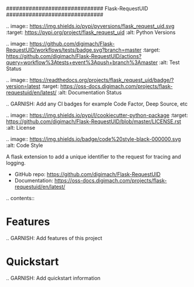 ##############################
Flask-RequestUID
##############################

.. image:: https://img.shields.io/pypi/pyversions/flask_request_uid.svg
    :target: https://pypi.org/project/flask_request_uid
    :alt: Python Versions

.. image:: https://github.com/digimach/Flask-RequestUID/workflows/tests/badge.svg?branch=master
    :target: https://github.com/digimach/Flask-RequestUID/actions?query=workflow%3Atests+event%3Apush+branch%3Amaster
    :alt: Test Status

.. image:: https://readthedocs.org/projects/flask_request_uid/badge/?version=latest
    :target: https://oss-docs.digimach.com/projects/flask-requestuid/en/latest/
    :alt: Documentation Status

..
    GARNISH: Add any CI badges for example Code Factor, Deep Source, etc

.. image:: https://img.shields.io/pypi/l/cookiecutter-python-package
   :target: https://github.com/digimach/Flask-RequestUID/blob/master/LICENSE.rst
   :alt: License

.. image:: https://img.shields.io/badge/code%20style-black-000000.svg
   :alt: Code Style


A flask extension to add a unique identifier to the request for tracing and logging.

* GitHub repo: https://github.com/digimach/Flask-RequestUID
* Documentation: https://oss-docs.digimach.com/projects/flask-requestuid/en/latest/

.. contents::

Features
========
..
    GARNISH: Add features of this project

Quickstart
==========

..
    GARNISH: Add quickstart information

